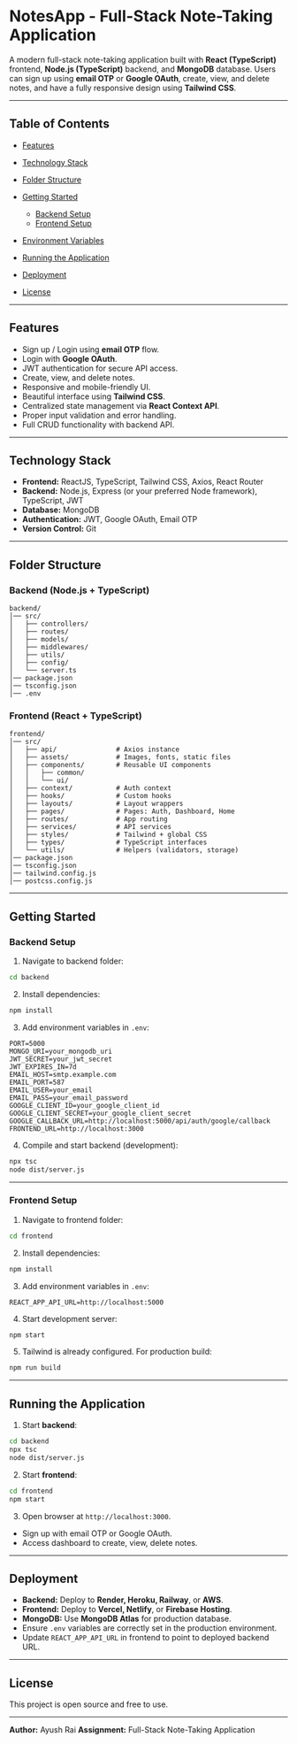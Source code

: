 # NotesApp - Full-Stack Note-Taking Application

A modern full-stack note-taking application built with **React (TypeScript)** frontend, **Node.js (TypeScript)** backend, and **MongoDB** database. Users can sign up using **email OTP** or **Google OAuth**, create, view, and delete notes, and have a fully responsive design using **Tailwind CSS**.

---

## Table of Contents

* [Features](#features)
* [Technology Stack](#technology-stack)
* [Folder Structure](#folder-structure)
* [Getting Started](#getting-started)

  * [Backend Setup](#backend-setup)
  * [Frontend Setup](#frontend-setup)
* [Environment Variables](#environment-variables)
* [Running the Application](#running-the-application)
* [Deployment](#deployment)
* [License](#license)

---

## Features

* Sign up / Login using **email OTP** flow.
* Login with **Google OAuth**.
* JWT authentication for secure API access.
* Create, view, and delete notes.
* Responsive and mobile-friendly UI.
* Beautiful interface using **Tailwind CSS**.
* Centralized state management via **React Context API**.
* Proper input validation and error handling.
* Full CRUD functionality with backend API.

---

## Technology Stack

* **Frontend:** ReactJS, TypeScript, Tailwind CSS, Axios, React Router
* **Backend:** Node.js, Express (or your preferred Node framework), TypeScript, JWT
* **Database:** MongoDB
* **Authentication:** JWT, Google OAuth, Email OTP
* **Version Control:** Git

---

## Folder Structure

### Backend (Node.js + TypeScript)

```
backend/
│── src/
│   ├── controllers/
│   ├── routes/
│   ├── models/
│   ├── middlewares/
│   ├── utils/
│   ├── config/
│   └── server.ts
│── package.json
│── tsconfig.json
│── .env
```

### Frontend (React + TypeScript)

```
frontend/
│── src/
│   ├── api/               # Axios instance
│   ├── assets/            # Images, fonts, static files
│   ├── components/        # Reusable UI components
│   │   ├── common/
│   │   └── ui/
│   ├── context/           # Auth context
│   ├── hooks/             # Custom hooks
│   ├── layouts/           # Layout wrappers
│   ├── pages/             # Pages: Auth, Dashboard, Home
│   ├── routes/            # App routing
│   ├── services/          # API services
│   ├── styles/            # Tailwind + global CSS
│   ├── types/             # TypeScript interfaces
│   └── utils/             # Helpers (validators, storage)
│── package.json
│── tsconfig.json
│── tailwind.config.js
│── postcss.config.js
```

---

## Getting Started

### Backend Setup

1. Navigate to backend folder:

```sh
cd backend
```

2. Install dependencies:

```sh
npm install
```

3. Add environment variables in `.env`:

```env
PORT=5000
MONGO_URI=your_mongodb_uri
JWT_SECRET=your_jwt_secret
JWT_EXPIRES_IN=7d
EMAIL_HOST=smtp.example.com
EMAIL_PORT=587
EMAIL_USER=your_email
EMAIL_PASS=your_email_password
GOOGLE_CLIENT_ID=your_google_client_id
GOOGLE_CLIENT_SECRET=your_google_client_secret
GOOGLE_CALLBACK_URL=http://localhost:5000/api/auth/google/callback
FRONTEND_URL=http://localhost:3000
```

4. Compile and start backend (development):

```sh
npx tsc
node dist/server.js
```

---

### Frontend Setup

1. Navigate to frontend folder:

```sh
cd frontend
```

2. Install dependencies:

```sh
npm install
```

3. Add environment variables in `.env`:

```env
REACT_APP_API_URL=http://localhost:5000
```

4. Start development server:

```sh
npm start
```

5. Tailwind is already configured. For production build:

```sh
npm run build
```

---

## Running the Application

1. Start **backend**:

```sh
cd backend
npx tsc
node dist/server.js
```

2. Start **frontend**:

```sh
cd frontend
npm start
```

3. Open browser at `http://localhost:3000`.

* Sign up with email OTP or Google OAuth.
* Access dashboard to create, view, delete notes.

---

## Deployment

* **Backend:** Deploy to **Render, Heroku, Railway**, or **AWS**.
* **Frontend:** Deploy to **Vercel, Netlify**, or **Firebase Hosting**.
* **MongoDB:** Use **MongoDB Atlas** for production database.
* Ensure `.env` variables are correctly set in the production environment.
* Update `REACT_APP_API_URL` in frontend to point to deployed backend URL.

---

## License

This project is open source and free to use.

---

**Author:** Ayush Rai
**Assignment:** Full-Stack Note-Taking Application
